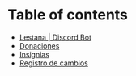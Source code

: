 # Table of contents

* [Lestana \| Discord Bot](README.md)
* [Donaciones](donaciones.md)
* [Insignias](insignias.md)
* [Registro de cambios](registro-de-cambios.md)

